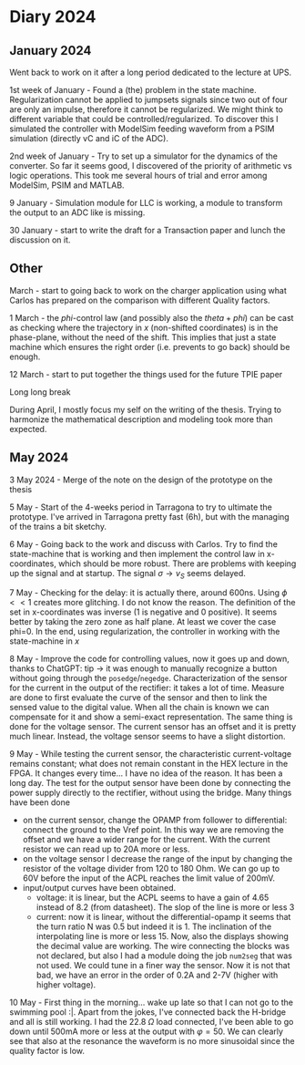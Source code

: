 # Diary 2024

## January 2024
Went back to work on it after a long period dedicated to the lecture at UPS.

1st week of January - Found a (the) problem in the state machine. Regularization cannot be applied to jumpsets signals since two out of four are only an impulse, therefore it cannot be regularized. We might think to different variable that could be controlled/regularized. To discover this I simulated the controller with ModelSim feeding waveform from a PSIM simulation (directly vC and iC of the ADC).

2nd week of January - Try to set up a simulator for the dynamics of the converter. So far it seems good, I discovered of the priority of arithmetic vs logic operations. This took me several hours of trial and error among ModelSim, PSIM and MATLAB.

9 January - Simulation module for LLC is working, a module to transform the output to an ADC like is missing.

30 January - start to write the draft for a Transaction paper and lunch the discussion on it.

## Other

March - start to going back to work on the charger application using what Carlos has prepared on the comparison with different Quality factors.

1 March - the $phi$-control law (and possibly also the $theta+phi$) can be cast as checking where the trajectory in $x$ (non-shifted coordinates) is in the phase-plane, without the need of the shift. This implies that just a state machine which ensures the right order (i.e. prevents to go back) should be enough.

12 March - start to put together the things used for the future TPIE paper


Long long break

During April, I mostly focus my self on the writing of the thesis. Trying to harmonize the mathematical description and modeling took more than expected.

## May 2024

3 May 2024 - Merge of the note on the design of the prototype on the thesis

5 May - Start of the 4-weeks period in Tarragona to try to ultimate the prototype. I've arrived in Tarragona pretty fast (6h), but with the managing of the trains a bit sketchy.

6 May - Going back to the work and discuss with Carlos. Try to find the state-machine that is working and then implement the control law in x-coordinates, which should be more robust. There are problems with keeping up the signal and at startup. The signal $\sigma\rightarrow v_S$ seems delayed.


7 May - Checking for the delay: it is actually there, around 600ns. Using $\phi<<1$ creates more glitching. I do not know the reason. The definition of the set in x-coordinates was inverse (1 is negative and 0 positive).
It seems better by taking the zero zone as half plane. At least we cover the case phi=0.
In the end, using regularization, the controller in working with the state-machine in $x$

8 May - Improve the code for controlling values, now it goes up and down, thanks to ChatGPT: tip -> it was enough to manually recognize a button without going through the `posedge`/`negedge`. 
Characterization of the sensor for the current in the output of the rectifier: it takes a lot of time. Measure are done to first evaluate the curve of the sensor and then to link the sensed value to the digital value. When all the chain is known we can compensate for it and show a semi-exact representation.
The same thing is done for the voltage sensor.
The current sensor has an offset and it is pretty much linear.
Instead, the voltage sensor seems to have a slight distortion.

9 May - While testing the current sensor, the characteristic current-voltage remains constant; what does not remain constant in the HEX lecture in the FPGA. It changes every time... I have no idea of the reason. It has been a long day. The test for the output sensor have been done by connecting the power supply directly to the rectifier, without using the bridge.
Many things have been done
 - on the current sensor, change the OPAMP from follower to differential: connect the ground to the Vref point. In this way we are removing the offset and we have a wider range for the current. With the current resistor we can read up to 20A more or less.
 - on the voltage sensor I decrease the range of the input by changing the resistor of the voltage divider from 120 to 180 Ohm. We can go up to 60V before the input of the ACPL reaches the limit value of 200mV.
 - input/output curves have been obtained.
   - voltage: it is linear, but the ACPL seems to have a gain of 4.65 instead of 8.2 (from datasheet). The slop of the line is more or less 3
   - current: now it is linear, without the differential-opamp it seems that the turn ratio N was 0.5 but indeed it is 1. The inclination of the interpolating line is more or less 15.
Now, also the displays showing the decimal value are working. The wire connecting the blocks was not declared, but also I had a module doing the job `num2seg` that was not used.
We could tune in a finer way the sensor. Now it is not that bad, we have an error in the order of 0.2A and 2-7V (higher with higher voltage).

10 May - First thing in the morning... wake up late so that I can not go to the swimming pool :|. Apart from the jokes, I've connected back the H-bridge and all is still working. I had the $22.8\;\Omega$ load connected, I've been able to go down until 500mA more or less at the output with $\varphi=50$.
We can clearly see that also at the resonance the waveform is no more sinusoidal since the quality factor is low.








